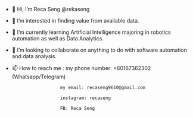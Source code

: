 - 👋 Hi, I’m Reca Seng @rekaseng
- 👀 I’m interested in finding value from available data.
- 🌱 I’m currently learning Artificial Intelligence majoring in robotics automation as well as Data Analytics.
- 💞️ I’m looking to collaborate on anything to do with software automation and data analysis.
- 📫 How to reach me : 
                        my phone number: +60167362302 (Whatsapp/Telegram)

                        my email: recaseng9610@gmail.com
                        
                        instagram: recaseng
                        
                        FB: Reca Seng

